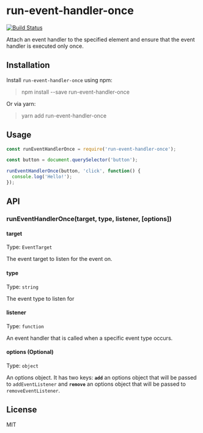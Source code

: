 # run-event-handler-once

[![Build Status](https://travis-ci.com/neosiae/run-event-handler-once.svg?branch=master)](https://travis-ci.com/neosiae/run-event-handler-once)

Attach an event handler to the specified element and ensure that the event handler is executed only once.

## Installation

Install `run-event-handler-once` using npm:

> npm install --save run-event-handler-once

Or via yarn:

> yarn add run-event-handler-once

## Usage

```javascript
const runEventHandlerOnce = require('run-event-handler-once');

const button = document.querySelector('button');

runEventHandlerOnce(button, 'click', function() {
  console.log('Hello!');
});
```

## API

### runEventHandlerOnce(target, type, listener, [options])

#### target

Type: `EventTarget`

The event target to listen for the event on.

#### type 

Type: `string`

The event type to listen for

#### listener

Type: `function`

An event handler that is called when a specific event type occurs.

#### options (Optional)

Type: `object`

An options object. It has two keys: __`add`__ an options object that will be passed to `addEventListener` and __`remove`__ an options object that will be passed to `removeEventListener`.

## License

MIT








